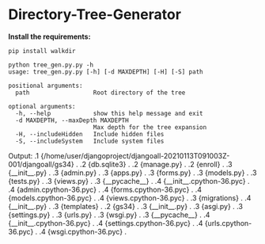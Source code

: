 # Directory-Tree-Generator

**Install the requirements:**

    pip install walkdir
    
    python tree_gen.py.py -h
    usage: tree_gen.py.py [-h] [-d MAXDEPTH] [-H] [-S] path

    positional arguments:
      path                  Root directory of the tree

    optional arguments:
      -h, --help            show this help message and exit
      -d MAXDEPTH, --maxDepth MAXDEPTH
                            Max depth for the tree expansion
      -H, --includeHidden   Include hidden files
      -S, --includeSystem   Include system files
      
      
Output:
.1 {/home/user/djangoproject/djangoall-20210113T091003Z-001/djangoall/gs34} .
  .2 {db.sqlite3} .
  .2 {manage.py} .
  .2 {enroll} .
   .3 {\_\_init\_\_.py} .
   .3 {admin.py} .
   .3 {apps.py} .
   .3 {forms.py} .
   .3 {models.py} .
   .3 {tests.py} .
   .3 {views.py} .
   .3 {\_\_pycache\_\_} .
    .4 {\_\_init\_\_.cpython-36.pyc} .
    .4 {admin.cpython-36.pyc} .
    .4 {forms.cpython-36.pyc} .
    .4 {models.cpython-36.pyc} .
    .4 {views.cpython-36.pyc} .
   .3 {migrations} .
    .4 {\_\_init\_\_.py} .
   .3 {templates} .
  .2 {gs34} .
   .3 {\_\_init\_\_.py} .
   .3 {asgi.py} .
   .3 {settings.py} .
   .3 {urls.py} .
   .3 {wsgi.py} .
   .3 {\_\_pycache\_\_} .
    .4 {\_\_init\_\_.cpython-36.pyc} .
    .4 {settings.cpython-36.pyc} .
    .4 {urls.cpython-36.pyc} .
    .4 {wsgi.cpython-36.pyc} .

      

  
